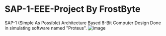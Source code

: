 # SAP-1-EEE-Project By FrostByte
SAP-1 (Simple As Possible)  Architecture Based 8-Bit Computer Design Done in simulating software named "Proteus".
![image](https://github.com/Mainul-Islam-07/SAP-1-8-Bit-Computer-Design/assets/78782260/b7795d27-1d37-492d-b5bb-20017e050311)

